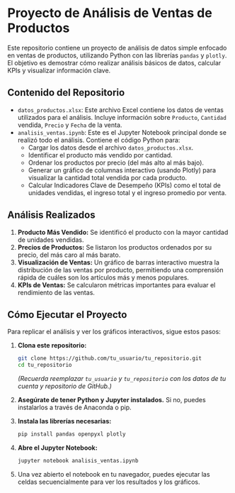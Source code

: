# Proyecto de Análisis de Ventas de Productos

Este repositorio contiene un proyecto de análisis de datos simple enfocado en ventas de productos, utilizando Python con las librerías `pandas` y `plotly`. El objetivo es demostrar cómo realizar análisis básicos de datos, calcular KPIs y visualizar información clave.

## Contenido del Repositorio

-   `datos_productos.xlsx`: Este archivo Excel contiene los datos de ventas utilizados para el análisis. Incluye información sobre `Producto`, `Cantidad` vendida, `Precio` y `Fecha` de la venta.
-   `analisis_ventas.ipynb`: Este es el Jupyter Notebook principal donde se realizó todo el análisis. Contiene el código Python para:
    -   Cargar los datos desde el archivo `datos_productos.xlsx`.
    -   Identificar el producto más vendido por cantidad.
    -   Ordenar los productos por precio (del más alto al más bajo).
    -   Generar un gráfico de columnas interactivo (usando Plotly) para visualizar la cantidad total vendida por cada producto.
    -   Calcular Indicadores Clave de Desempeño (KPIs) como el total de unidades vendidas, el ingreso total y el ingreso promedio por venta.

## Análisis Realizados

1.  **Producto Más Vendido:** Se identificó el producto con la mayor cantidad de unidades vendidas.
2.  **Precios de Productos:** Se listaron los productos ordenados por su precio, del más caro al más barato.
3.  **Visualización de Ventas:** Un gráfico de barras interactivo muestra la distribución de las ventas por producto, permitiendo una comprensión rápida de cuáles son los artículos más y menos populares.
4.  **KPIs de Ventas:** Se calcularon métricas importantes para evaluar el rendimiento de las ventas.

## Cómo Ejecutar el Proyecto

Para replicar el análisis y ver los gráficos interactivos, sigue estos pasos:

1.  **Clona este repositorio:**
    ```bash
    git clone https://github.com/tu_usuario/tu_repositorio.git
    cd tu_repositorio
    ```
    *(Recuerda reemplazar `tu_usuario` y `tu_repositorio` con los datos de tu cuenta y repositorio de GitHub.)*

2.  **Asegúrate de tener Python y Jupyter instalados.** Si no, puedes instalarlos a través de Anaconda o pip.

3.  **Instala las librerías necesarias:**
    ```bash
    pip install pandas openpyxl plotly
    ```

4.  **Abre el Jupyter Notebook:**
    ```bash
    jupyter notebook analisis_ventas.ipynb
    ```

5.  Una vez abierto el notebook en tu navegador, puedes ejecutar las celdas secuencialmente para ver los resultados y los gráficos.

